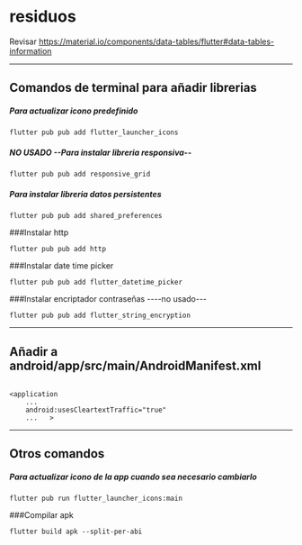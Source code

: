# residuos

Revisar
https://material.io/components/data-tables/flutter#data-tables-information


<hr>

## Comandos de terminal para añadir librerias

##### Para actualizar icono predefinido

~~~ 
flutter pub pub add flutter_launcher_icons
~~~

##### NO USADO --Para instalar libreria responsiva--

~~~
flutter pub pub add responsive_grid
~~~

##### Para instalar libreria datos persistentes

~~~
flutter pub pub add shared_preferences
~~~

###Instalar http
~~~
flutter pub pub add http
~~~

###Instalar date time picker
~~~
flutter pub pub add flutter_datetime_picker
~~~

###Instalar encriptador contraseñas ----no usado---
~~~
flutter pub pub add flutter_string_encryption
~~~
<hr>

## Añadir a  android/app/src/main/AndroidManifest.xml
~~~

<application
    ...
    android:usesCleartextTraffic="true"
    ...   >
~~~

<hr>

## Otros comandos

##### Para actualizar icono de la app cuando sea necesario cambiarlo

~~~ 
flutter pub run flutter_launcher_icons:main
~~~


###Compilar apk
 
 ~~~
flutter build apk --split-per-abi
~~~